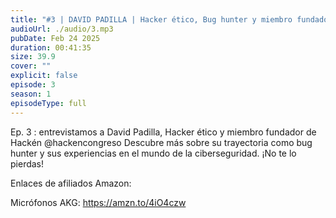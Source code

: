 ```yaml
---
title: "#3 | DAVID PADILLA | Hacker ético, Bug hunter y miembro fundador de Hackén"
audioUrl: ./audio/3.mp3
pubDate: Feb 24 2025
duration: 00:41:35
size: 39.9
cover: ""
explicit: false
episode: 3
season: 1
episodeType: full
---
```

Ep. 3 : entrevistamos a David Padilla, Hacker ético y miembro fundador de Hackén  @hackencongreso   Descubre más sobre su trayectoria como bug hunter y sus experiencias en el mundo de la ciberseguridad. ¡No te lo pierdas!

Enlaces de afiliados Amazon:

Micrófonos AKG: https://amzn.to/4iO4czw